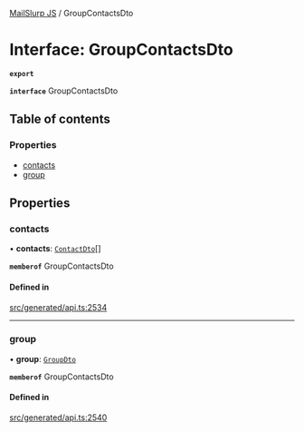 [MailSlurp JS](../README.md) / GroupContactsDto

# Interface: GroupContactsDto

**`export`**

**`interface`** GroupContactsDto

## Table of contents

### Properties

- [contacts](GroupContactsDto.md#contacts)
- [group](GroupContactsDto.md#group)

## Properties

### contacts

• **contacts**: [`ContactDto`](ContactDto.md)[]

**`memberof`** GroupContactsDto

#### Defined in

[src/generated/api.ts:2534](https://github.com/mailslurp/mailslurp-client/blob/113e801/src/generated/api.ts#L2534)

___

### group

• **group**: [`GroupDto`](GroupDto.md)

**`memberof`** GroupContactsDto

#### Defined in

[src/generated/api.ts:2540](https://github.com/mailslurp/mailslurp-client/blob/113e801/src/generated/api.ts#L2540)
